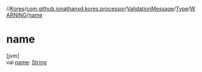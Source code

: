 //[Kores](../../../../../index.md)/[com.github.jonathanxd.kores.processor](../../../index.md)/[ValidationMessage](../../index.md)/[Type](../index.md)/[WARNING](index.md)/[name](name.md)

# name

[jvm]\
val [name](name.md): [String](https://kotlinlang.org/api/latest/jvm/stdlib/kotlin/-string/index.html)
